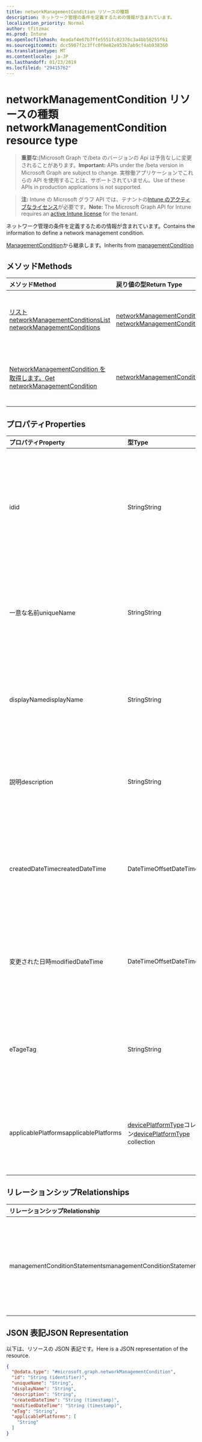 ```yaml
---
title: networkManagementCondition リソースの種類
description: ネットワーク管理の条件を定義するための情報が含まれています。
localization_priority: Normal
author: tfitzmac
ms.prod: Intune
ms.openlocfilehash: 4eadaf4e67b7ffe5551fc82376c3a4bb58255f61
ms.sourcegitcommit: dcc5907f2c3ffc0f0e82e953b7ab9cf4ab938360
ms.translationtype: MT
ms.contentlocale: ja-JP
ms.lasthandoff: 01/23/2019
ms.locfileid: "29415762"
---
```

# <a name="networkmanagementcondition-resource-type"></a><span data-ttu-id="2db08-103">networkManagementCondition リソースの種類</span><span class="sxs-lookup"><span data-stu-id="2db08-103">networkManagementCondition resource type</span></span>

> <span data-ttu-id="2db08-104">**重要な:**[Microsoft Graph で/beta のバージョンの Api は予告なしに変更されることがあります。</span><span class="sxs-lookup"><span data-stu-id="2db08-104">**Important:** APIs under the /beta version in Microsoft Graph are subject to change.</span></span> <span data-ttu-id="2db08-105">実稼働アプリケーションでこれらの API を使用することは、サポートされていません。</span><span class="sxs-lookup"><span data-stu-id="2db08-105">Use of these APIs in production applications is not supported.</span></span>

> <span data-ttu-id="2db08-106">**注:** Intune の Microsoft グラフ API では、テナントの[Intune のアクティブなライセンス](https://go.microsoft.com/fwlink/?linkid=839381)が必要です。</span><span class="sxs-lookup"><span data-stu-id="2db08-106">**Note:** The Microsoft Graph API for Intune requires an [active Intune license](https://go.microsoft.com/fwlink/?linkid=839381) for the tenant.</span></span>

<span data-ttu-id="2db08-107">ネットワーク管理の条件を定義するための情報が含まれています。</span><span class="sxs-lookup"><span data-stu-id="2db08-107">Contains the information to define a network management condition.</span></span>


<span data-ttu-id="2db08-108">[ManagementCondition](../resources/intune-fencing-managementcondition.md)から継承します。</span><span class="sxs-lookup"><span data-stu-id="2db08-108">Inherits from [managementCondition](../resources/intune-fencing-managementcondition.md)</span></span>

## <a name="methods"></a><span data-ttu-id="2db08-109">メソッド</span><span class="sxs-lookup"><span data-stu-id="2db08-109">Methods</span></span>
|<span data-ttu-id="2db08-110">メソッド</span><span class="sxs-lookup"><span data-stu-id="2db08-110">Method</span></span>|<span data-ttu-id="2db08-111">戻り値の型</span><span class="sxs-lookup"><span data-stu-id="2db08-111">Return Type</span></span>|<span data-ttu-id="2db08-112">説明</span><span class="sxs-lookup"><span data-stu-id="2db08-112">Description</span></span>|
|:---|:---|:---|
|[<span data-ttu-id="2db08-113">リスト networkManagementConditions</span><span class="sxs-lookup"><span data-stu-id="2db08-113">List networkManagementConditions</span></span>](../api/intune-fencing-networkmanagementcondition-list.md)|<span data-ttu-id="2db08-114">[networkManagementCondition](../resources/intune-fencing-networkmanagementcondition.md)コレクション</span><span class="sxs-lookup"><span data-stu-id="2db08-114">[networkManagementCondition](../resources/intune-fencing-networkmanagementcondition.md) collection</span></span>|<span data-ttu-id="2db08-115">[NetworkManagementCondition](../resources/intune-fencing-networkmanagementcondition.md)オブジェクトのプロパティと関係を一覧表示します。</span><span class="sxs-lookup"><span data-stu-id="2db08-115">List properties and relationships of the [networkManagementCondition](../resources/intune-fencing-networkmanagementcondition.md) objects.</span></span>|
|[<span data-ttu-id="2db08-116">NetworkManagementCondition を取得します。</span><span class="sxs-lookup"><span data-stu-id="2db08-116">Get networkManagementCondition</span></span>](../api/intune-fencing-networkmanagementcondition-get.md)|[<span data-ttu-id="2db08-117">networkManagementCondition</span><span class="sxs-lookup"><span data-stu-id="2db08-117">networkManagementCondition</span></span>](../resources/intune-fencing-networkmanagementcondition.md)|<span data-ttu-id="2db08-118">[NetworkManagementCondition](../resources/intune-fencing-networkmanagementcondition.md)オブジェクトのプロパティと関係を参照してください。</span><span class="sxs-lookup"><span data-stu-id="2db08-118">Read properties and relationships of the [networkManagementCondition](../resources/intune-fencing-networkmanagementcondition.md) object.</span></span>|

## <a name="properties"></a><span data-ttu-id="2db08-119">プロパティ</span><span class="sxs-lookup"><span data-stu-id="2db08-119">Properties</span></span>
|<span data-ttu-id="2db08-120">プロパティ</span><span class="sxs-lookup"><span data-stu-id="2db08-120">Property</span></span>|<span data-ttu-id="2db08-121">型</span><span class="sxs-lookup"><span data-stu-id="2db08-121">Type</span></span>|<span data-ttu-id="2db08-122">説明</span><span class="sxs-lookup"><span data-stu-id="2db08-122">Description</span></span>|
|:---|:---|:---|
|<span data-ttu-id="2db08-123">id</span><span class="sxs-lookup"><span data-stu-id="2db08-123">id</span></span>|<span data-ttu-id="2db08-124">String</span><span class="sxs-lookup"><span data-stu-id="2db08-124">String</span></span>|<span data-ttu-id="2db08-125">管理条件の一意の識別子です。</span><span class="sxs-lookup"><span data-stu-id="2db08-125">Unique identifier for the management condition.</span></span> <span data-ttu-id="2db08-126">システムでは、作成時に割り当てられた値が生成されます。</span><span class="sxs-lookup"><span data-stu-id="2db08-126">System generated value assigned when created.</span></span> <span data-ttu-id="2db08-127">[ManagementCondition](../resources/intune-fencing-managementcondition.md)から継承されました。</span><span class="sxs-lookup"><span data-stu-id="2db08-127">Inherited from [managementCondition](../resources/intune-fencing-managementcondition.md)</span></span>|
|<span data-ttu-id="2db08-128">一意な名前</span><span class="sxs-lookup"><span data-stu-id="2db08-128">uniqueName</span></span>|<span data-ttu-id="2db08-129">String</span><span class="sxs-lookup"><span data-stu-id="2db08-129">String</span></span>|<span data-ttu-id="2db08-130">管理条件の一意の名前です。</span><span class="sxs-lookup"><span data-stu-id="2db08-130">Unique name for the management condition.</span></span> <span data-ttu-id="2db08-131">管理条件式で使用されます。</span><span class="sxs-lookup"><span data-stu-id="2db08-131">Used in management condition expressions.</span></span> <span data-ttu-id="2db08-132">[ManagementCondition](../resources/intune-fencing-managementcondition.md)から継承されました。</span><span class="sxs-lookup"><span data-stu-id="2db08-132">Inherited from [managementCondition](../resources/intune-fencing-managementcondition.md)</span></span>|
|<span data-ttu-id="2db08-133">displayName</span><span class="sxs-lookup"><span data-stu-id="2db08-133">displayName</span></span>|<span data-ttu-id="2db08-134">String</span><span class="sxs-lookup"><span data-stu-id="2db08-134">String</span></span>|<span data-ttu-id="2db08-135">管理者は、管理の条件の名前を定義します。</span><span class="sxs-lookup"><span data-stu-id="2db08-135">The admin defined name of the management condition.</span></span> <span data-ttu-id="2db08-136">[ManagementCondition](../resources/intune-fencing-managementcondition.md)から継承されました。</span><span class="sxs-lookup"><span data-stu-id="2db08-136">Inherited from [managementCondition](../resources/intune-fencing-managementcondition.md)</span></span>|
|<span data-ttu-id="2db08-137">説明</span><span class="sxs-lookup"><span data-stu-id="2db08-137">description</span></span>|<span data-ttu-id="2db08-138">String</span><span class="sxs-lookup"><span data-stu-id="2db08-138">String</span></span>|<span data-ttu-id="2db08-139">管理者は、管理状態の説明を定義します。</span><span class="sxs-lookup"><span data-stu-id="2db08-139">The admin defined description of the management condition.</span></span> <span data-ttu-id="2db08-140">[ManagementCondition](../resources/intune-fencing-managementcondition.md)から継承されました。</span><span class="sxs-lookup"><span data-stu-id="2db08-140">Inherited from [managementCondition](../resources/intune-fencing-managementcondition.md)</span></span>|
|<span data-ttu-id="2db08-141">createdDateTime</span><span class="sxs-lookup"><span data-stu-id="2db08-141">createdDateTime</span></span>|<span data-ttu-id="2db08-142">DateTimeOffset</span><span class="sxs-lookup"><span data-stu-id="2db08-142">DateTimeOffset</span></span>|<span data-ttu-id="2db08-143">管理条件が作成された時刻。</span><span class="sxs-lookup"><span data-stu-id="2db08-143">The time the management condition was created.</span></span> <span data-ttu-id="2db08-144">サービス側が生成されます。</span><span class="sxs-lookup"><span data-stu-id="2db08-144">Generated service side.</span></span> <span data-ttu-id="2db08-145">[ManagementCondition](../resources/intune-fencing-managementcondition.md)から継承されました。</span><span class="sxs-lookup"><span data-stu-id="2db08-145">Inherited from [managementCondition](../resources/intune-fencing-managementcondition.md)</span></span>|
|<span data-ttu-id="2db08-146">変更された日時</span><span class="sxs-lookup"><span data-stu-id="2db08-146">modifiedDateTime</span></span>|<span data-ttu-id="2db08-147">DateTimeOffset</span><span class="sxs-lookup"><span data-stu-id="2db08-147">DateTimeOffset</span></span>|<span data-ttu-id="2db08-148">管理条件が最後に修正された時間です。</span><span class="sxs-lookup"><span data-stu-id="2db08-148">The time the management condition was last modified.</span></span> <span data-ttu-id="2db08-149">サービス側を更新します。</span><span class="sxs-lookup"><span data-stu-id="2db08-149">Updated service side.</span></span> <span data-ttu-id="2db08-150">[ManagementCondition](../resources/intune-fencing-managementcondition.md)から継承されました。</span><span class="sxs-lookup"><span data-stu-id="2db08-150">Inherited from [managementCondition](../resources/intune-fencing-managementcondition.md)</span></span>|
|<span data-ttu-id="2db08-151">eTag</span><span class="sxs-lookup"><span data-stu-id="2db08-151">eTag</span></span>|<span data-ttu-id="2db08-152">String</span><span class="sxs-lookup"><span data-stu-id="2db08-152">String</span></span>|<span data-ttu-id="2db08-153">管理条件の ETag。</span><span class="sxs-lookup"><span data-stu-id="2db08-153">ETag of the management condition.</span></span> <span data-ttu-id="2db08-154">サービス側を更新します。</span><span class="sxs-lookup"><span data-stu-id="2db08-154">Updated service side.</span></span> <span data-ttu-id="2db08-155">[ManagementCondition](../resources/intune-fencing-managementcondition.md)から継承されました。</span><span class="sxs-lookup"><span data-stu-id="2db08-155">Inherited from [managementCondition](../resources/intune-fencing-managementcondition.md)</span></span>|
|<span data-ttu-id="2db08-156">applicablePlatforms</span><span class="sxs-lookup"><span data-stu-id="2db08-156">applicablePlatforms</span></span>|<span data-ttu-id="2db08-157">[devicePlatformType](../resources/intune-shared-deviceplatformtype.md)コレクション</span><span class="sxs-lookup"><span data-stu-id="2db08-157">[devicePlatformType](../resources/intune-shared-deviceplatformtype.md) collection</span></span>|<span data-ttu-id="2db08-158">この管理条件に該当するプラットフォームです。</span><span class="sxs-lookup"><span data-stu-id="2db08-158">The applicable platforms for this management condition.</span></span> <span data-ttu-id="2db08-159">[ManagementCondition](../resources/intune-fencing-managementcondition.md)から継承されました。</span><span class="sxs-lookup"><span data-stu-id="2db08-159">Inherited from [managementCondition](../resources/intune-fencing-managementcondition.md)</span></span>|

## <a name="relationships"></a><span data-ttu-id="2db08-160">リレーションシップ</span><span class="sxs-lookup"><span data-stu-id="2db08-160">Relationships</span></span>
|<span data-ttu-id="2db08-161">リレーションシップ</span><span class="sxs-lookup"><span data-stu-id="2db08-161">Relationship</span></span>|<span data-ttu-id="2db08-162">型</span><span class="sxs-lookup"><span data-stu-id="2db08-162">Type</span></span>|<span data-ttu-id="2db08-163">説明</span><span class="sxs-lookup"><span data-stu-id="2db08-163">Description</span></span>|
|:---|:---|:---|
|<span data-ttu-id="2db08-164">managementConditionStatements</span><span class="sxs-lookup"><span data-stu-id="2db08-164">managementConditionStatements</span></span>|<span data-ttu-id="2db08-165">[managementConditionStatement](../resources/intune-fencing-managementconditionstatement.md)コレクション</span><span class="sxs-lookup"><span data-stu-id="2db08-165">[managementConditionStatement](../resources/intune-fencing-managementconditionstatement.md) collection</span></span>|<span data-ttu-id="2db08-166">管理条件に関連付けられている管理の条件ステートメントです。</span><span class="sxs-lookup"><span data-stu-id="2db08-166">The management condition statements associated to the management condition.</span></span> <span data-ttu-id="2db08-167">[ManagementCondition](../resources/intune-fencing-managementcondition.md)から継承されました。</span><span class="sxs-lookup"><span data-stu-id="2db08-167">Inherited from [managementCondition](../resources/intune-fencing-managementcondition.md)</span></span>|

## <a name="json-representation"></a><span data-ttu-id="2db08-168">JSON 表記</span><span class="sxs-lookup"><span data-stu-id="2db08-168">JSON Representation</span></span>
<span data-ttu-id="2db08-169">以下は、リソースの JSON 表記です。</span><span class="sxs-lookup"><span data-stu-id="2db08-169">Here is a JSON representation of the resource.</span></span>
<!-- {
  "blockType": "resource",
  "keyProperty": "id",
  "@odata.type": "microsoft.graph.networkManagementCondition"
}
-->
``` json
{
  "@odata.type": "#microsoft.graph.networkManagementCondition",
  "id": "String (identifier)",
  "uniqueName": "String",
  "displayName": "String",
  "description": "String",
  "createdDateTime": "String (timestamp)",
  "modifiedDateTime": "String (timestamp)",
  "eTag": "String",
  "applicablePlatforms": [
    "String"
  ]
}
```




